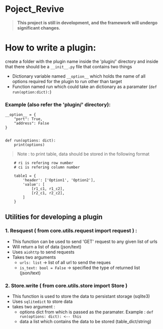 # Poject_Revive

> **This project is still in development, and the framework will undergo significant changes.**


# How to write a plugin:

create a folder with the plugin name inside the 'plugin/' directory and inside that there should be a `__init__.py` file that contains two things 


* Dictionary variable named `__option__` which holds the name of all options required for the plugin to run other than target 
* Function named run which could take an dictionary as a paramater  (`def run(option:dict):`)

 
### Example (also refer the 'plugin/' directory):
```
__option__ = {
    "port": True,
    "address": False
}


def run(options: dict):
    print(options)

```
> Note : to print table, data should be stored in the following format
```python3
    # ri is refering row number 
    # ci is refering column number 

    table1 = {
        'header': ['Option1', 'Option2'],
        'value': [
            [r1_c1, r1_c2],
            [r2_c1, r2_c2],
        ]
    }
```

## Utilities for developing a plugin 

### 1. **Resquest** ( from core.utils.request import request ) :
  * This function can be used to send 'GET' request to any given list of urls 
  * Will return a list of data (json/text) 
  * Uses `aiohttp` to send requests 
  * Takes two arguments
    *  `urls: list` -> list of all url to send the reques
    *  `is_text: bool = False` -> specified the type of returned list (json/text)

### 2. **Store.write** ( from core.utils.store import Store )
*  This function is used to store the data to persistant storage (sqlite3)
*  Uses `sqlitedict` to store data 
*  takes two argument :
   *  options dict from which is passed as the paramater. Example : `def run(options: dict): <-- this`
   *  data a list which contains the data to be stored (table_dict/string)
  

